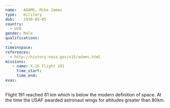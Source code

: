 ```yaml
---
name:	ADAMS, Mike James
type:	military
dob:	1930-05-05
country:
  - USA
gender:	Male
qualifications:
  - 
timeinspace:	
references:
  - http://history.nasa.gov/x15/adams.html
missions:
   - name: X-15 Flight 191
     time_start:   
     time_end:     
evas:
---
```


Flight 191 reached 81 km which is below the modern definition of space. At the time the USAF awarded astronaut wings for altitudes greater than 80km.